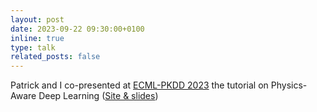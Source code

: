 ```yaml
---
layout: post
date: 2023-09-22 09:30:00+0100
inline: true
type: talk
related_posts: false
---
```


Patrick and I co-presented at [ECML-PKDD 2023](https://2023.ecmlpkdd.org) the tutorial on Physics-Aware Deep Learning ([Site & slides](https://sites.google.com/view/exml23/tutorial))

